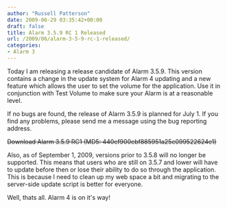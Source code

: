 ```yaml
---
author: "Russell Patterson"
date: 2009-06-29 03:35:42+00:00
draft: false
title: Alarm 3.5.9 RC 1 Released
url: /2009/06/alarm-3-5-9-rc-1-released/
categories:
- Alarm 3
---
```


Today I am releasing a release candidate of Alarm 3.5.9.  This version contains a change in the update system for Alarm 4 updating and a new feature which allows the user to set the volume for the application.  Use it in conjunction with Test Volume to make sure your Alarm is at a reasonable level.

If no bugs are found, the release of Alarm 3.5.9 is planned for July 1.  If you find any problems, please send me a message using the bug reporting address.

~~Download Alarm 3.5.9 RC1 
(MD5: 440cf900ebf885951a25c099522624e1)~~

Also, as of September 1, 2009, versions prior to 3.5.8 will no longer be supported.  This means that users who are still on 3.5.7 and lower will have to update before then or lose their ability to do so through the application.  This is because I need to clean up my web space a bit and migrating to the server-side update script is better for everyone.

Well, thats all.  Alarm 4 is on it's way!
